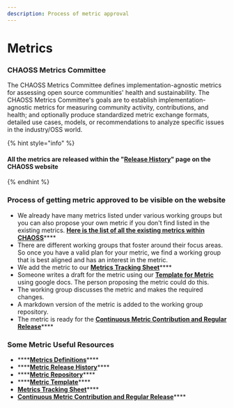 ```yaml
---
description: Process of metric approval
---
```


# Metrics

### CHAOSS Metrics Committee

The CHAOSS Metrics Committee defines implementation-agnostic metrics for assessing open source communities' health and sustainability. The CHAOSS Metrics Committee's goals are to establish implementation-agnostic metrics for measuring community activity, contributions, and health; and optionally produce standardized metric exchange formats, detailed use cases, models, or recommendations to analyze specific issues in the industry/OSS world.

{% hint style="info" %}
#### All the metrics are released within the "[**Release History**](https://chaoss.community/release-history/)" page on the CHAOSS website
{% endhint %}

### Process of getting metric approved to be visible on the website

* We already have many metrics listed under various working groups but you can also propose your own metric if you don't find listed in the existing metrics. [**Here is the list of all the existing metrics within CHAOSS**](https://chaoss.community/metrics/)\*\*\*\*
* There are different working groups that foster around their focus areas. So once you have a valid plan for your metric, we find a working group that is best aligned and has an interest in the metric.
* We add the metric to our [**Metrics Tracking Sheet**](https://docs.google.com/spreadsheets/d/1tAGzUiZ9jdORKCnoDQJkOU8tQsZDCZVjcWqXYOSAFmE/edit#gid=0)\*\*\*\*
* Someone writes a draft for the metric using our [**Template for Metric**](https://github.com/chaoss/metrics/blob/master/resources/metrics-template.md) using google docs. The person proposing the metric could do this.
* The working group discusses the metric and makes the required changes.
* A markdown version of the metric is added to the working group repository.
* The metric is ready for the [**Continuous Metric Contribution and Regular Release**](https://handbook.chaoss.community/community-handbook/community-initiatives/untitled-3)\*\*\*\*

### Some Metric Useful Resources

* \*\*\*\*[**Metrics Definitions**](https://chaoss.community/metrics/)\*\*\*\*
* \*\*\*\*[**Metric Release History**](https://chaoss.community/release-history/)\*\*\*\*
* \*\*\*\*[**Metric Repository**](https://github.com/chaoss/metrics)\*\*\*\*
* \*\*\*\*[**Metric Template**](https://github.com/chaoss/metrics/blob/master/resources/metrics-template.md)\*\*\*\*
* [**Metrics Tracking Sheet**](https://docs.google.com/spreadsheets/d/1tAGzUiZ9jdORKCnoDQJkOU8tQsZDCZVjcWqXYOSAFmE/edit#gid=0)\*\*\*\*
* [**Continuous Metric Contribution and Regular Release**](https://github.com/chaoss/governance/blob/master/community-handbook/metrics-release.md)\*\*\*\*

